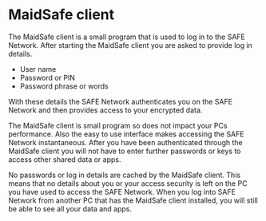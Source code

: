 # MaidSafe client
The MaidSafe client is a small program that is used to log in to the SAFE Network. After starting the MaidSafe client you are asked to provide log in details.

* User name
* Password or PIN
* Password phrase or words

With these details the SAFE Network authenticates you on the SAFE Network and then provides access to your encrypted data.

The MaidSafe client is small program so does not impact your PCs performance. Also the easy to use interface makes accessing the SAFE Network instantaneous. After you have been authenticated through the MaidSafe client you will not have to enter further passwords or keys to access other shared data or apps.

No passwords or log in details are cached by the MaidSafe client. This means that no details about you or your access security is left on the PC you have used to access the SAFE Network. When you log into SAFE Network from another PC that has the MaidSafe client installed, you will still be able to see all your data and apps.

